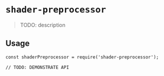# `shader-preprocessor`

> TODO: description

## Usage

```
const shaderPreprocessor = require('shader-preprocessor');

// TODO: DEMONSTRATE API
```
